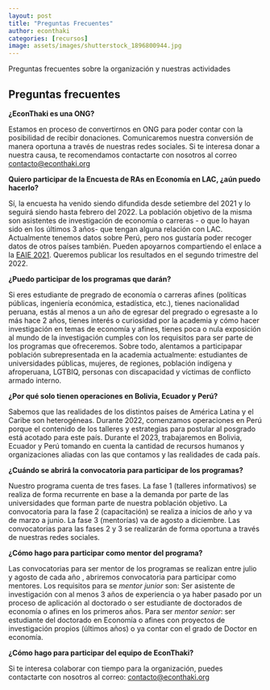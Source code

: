 ```yaml
---
layout: post
title: "Preguntas Frecuentes"
author: econthaki
categories: [recursos]
image: assets/images/shutterstock_1896800944.jpg
---
```


Preguntas frecuentes sobre la organización y nuestras actividades


## Preguntas frecuentes

**¿EconThaki es una ONG?**

Estamos en proceso de convertirnos en ONG para poder contar con la posibilidad de recibir donaciones. Comunicaremos nuestra conversión de manera oportuna a través de nuestras redes sociales. Si te interesa donar a nuestra causa, te recomendamos contactarte con nosotros al correo contacto@econthaki.org 

[contacto-link]:   https://econthaki.github.io/contact.html

**Quiero participar de la Encuesta de RAs en Economía en LAC, ¿aún puedo hacerlo?**

Sí, la encuesta ha venido siendo difundida desde setiembre del 2021 y lo seguirá siendo hasta febrero del 2022. La población objetivo de la misma son asistentes de investigación de economía o carreras - o que lo hayan sido en los últimos 3 años- que tengan alguna relación con LAC. Actualmente tenemos datos sobre Perú, pero nos gustaría poder recoger datos de otros países también. Pueden apoyarnos compartiendo el enlace a la [EAIE 2021][EAIE]. Queremos publicar los resultados en el segundo trimestre del 2022.

[EAIE]:   https://econthaki.surveycto.com/collect/eaie_2021?caseid=

**¿Puedo participar de los programas que darán?**

Si eres estudiante de pregrado de economía o carreras afines (políticas públicas, ingeniería económica, estadística, etc.), tienes nacionalidad peruana, estás al menos a un año de egresar del pregrado o egresaste a lo más hace 2 años, tienes interés o curiosidad por la academia y cómo hacer investigación en temas de economía y afines, tienes poca o nula exposición al mundo de la investigación cumples con los requisitos para ser parte de los programas que ofreceremos. Sobre todo, alentamos a participapar población subrepresentada en la academia actualmente: estudiantes de universidades públicas, mujeres, de regiones, población indígena y afroperuana, LGTBIQ, personas con discapacidad y víctimas de conflicto armado interno. 

**¿Por qué solo tienen operaciones en Bolivia, Ecuador y Perú?**

Sabemos que las realidades de los distintos países de América Latina y el Caribe son heterogéneas. Durante 2022, comenzamos operaciones en Perú porque el contenido de los talleres y estrategias para postular al posgrado está acotado para este país. Durante el 2023, trabajaremos en Bolivia, Ecuador y Perú tomando en cuenta la cantidad de recursos humanos y organizaciones aliadas con las que contamos y las realidades de cada país.


**¿Cuándo se abrirá la convocatoria para participar de los programas?**

Nuestro programa cuenta de tres fases. La fase 1 (talleres informativos) se realiza de forma recurrente en base a la demanda por parte de las universidades que forman parte de nuestra población objetivo. La convocatoria para la fase 2 (capacitación) se realiza a inicios de año y va de marzo a junio. La fase 3 (mentorías) va de agosto a diciembre. Las convocatorias para las fases 2 y 3 se realizarán de forma oportuna a través de nuestras redes sociales.

**¿Cómo hago para participar como mentor del programa?**

Las convocatorias para ser mentor de los programas se realizan entre julio y agosto de cada año , abriremos convocatoria para participar como mentores. Los requisitos para se *mentor junior* son: Ser asistente de investigación con al menos 3 años de experiencia o ya haber pasado por un proceso de aplicación al doctorado o ser estudiante de doctorados de economía o afines en los primeros años. Para ser *mentor senior*: ser estudiante del doctorado en Economía o afines con proyectos de investigación propios (últimos años) o ya contar con el grado de Doctor en economía.

**¿Cómo hago para participar del equipo de EconThaki?**

Si te interesa colaborar con tiempo para la organización, puedes contactarte con nosotros al correo:  contacto@econthaki.org

[contacto-link]:   https://econthaki.github.io/contact.html
